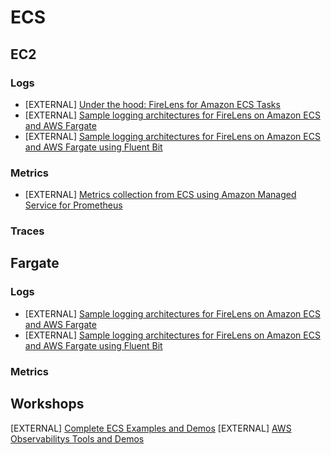 # ECS

## EC2

### Logs

- [EXTERNAL] [Under the hood: FireLens for Amazon ECS Tasks](https://aws.amazon.com/blogs/containers/under-the-hood-firelens-for-amazon-ecs-tasks/)
- [EXTERNAL] [Sample logging architectures for FireLens on Amazon ECS and AWS Fargate](https://github.com/aws-samples/amazon-ecs-firelens-examples)
- [EXTERNAL] [Sample logging architectures for FireLens on Amazon ECS and AWS Fargate using Fluent Bit](https://github.com/aws-samples/amazon-ecs-firelens-examples#fluent-bit-examples)

### Metrics
- [EXTERNAL] [Metrics collection from ECS using Amazon Managed Service for Prometheus ](https://aws.amazon.com/blogs/opensource/metrics-collection-from-amazon-ecs-using-amazon-managed-service-for-prometheus/)


### Traces

## Fargate

### Logs
- [EXTERNAL] [Sample logging architectures for FireLens on Amazon ECS and AWS Fargate](https://github.com/aws-samples/amazon-ecs-firelens-examples)
- [EXTERNAL] [Sample logging architectures for FireLens on Amazon ECS and AWS Fargate using Fluent Bit](https://github.com/aws-samples/amazon-ecs-firelens-examples#fluent-bit-examples)

### Metrics


## Workshops
[EXTERNAL] [Complete ECS Examples and Demos](https://www.ecsworkshop.com/)
[EXTERNAL] [AWS Observabilitys Tools and Demos](https://observability.workshop.aws/en/)
